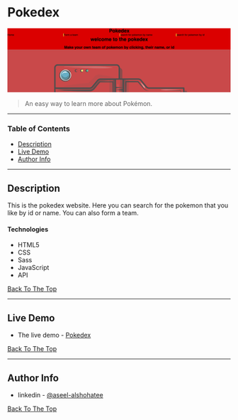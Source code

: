 # Pokedex

![Project Image](/css/website.png)

> An easy way to learn more about Pokémon.

---

### Table of Contents

- [Description](#description)
- [Live Demo ](#live-demo)
- [Author Info](#author-info)

---

## Description

This is the pokedex website. Here you can search for the pokemon that you like by id or name. You can also form a team.

#### Technologies

- HTML5
- CSS
- Sass
- JavaScript
- API

[Back To The Top](#read-me-template)

---

## Live Demo

- The live demo - [Pokedex](https://alshohatee.github.io/pokedex/)

[Back To The Top](#read-me-template)

---

## Author Info

- linkedin - [@aseel-alshohatee](www.linkedin.com/in/aseel-alshohatee)

[Back To The Top](#read-me-template)
